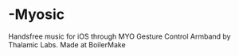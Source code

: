 -Myosic
=======

Handsfree music for iOS through MYO Gesture Control Armband by Thalamic Labs. Made at BoilerMake
